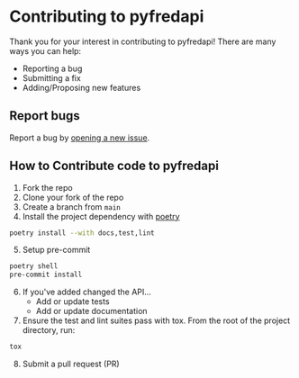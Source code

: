 # Contributing to pyfredapi

Thank you for your interest in contributing to pyfredapi! There are many ways you can help:

- Reporting a bug
- Submitting a fix
- Adding/Proposing new features

## Report bugs

Report a bug by [opening a new issue](https://github.com/gw-moore/pyfredapi/issues/new/choose).

## How to Contribute code to pyfredapi

  1. Fork the repo
  2. Clone your fork of the repo
  3. Create a branch from `main`
  4. Install the project dependency with [poetry](https://python-poetry.org/)

```bash
poetry install --with docs,test,lint
```

  5. Setup pre-commit

```bash
poetry shell
pre-commit install
```

  6. If you've added changed the API...
      - Add or update tests
      - Add or update documentation
  7. Ensure the test and lint suites pass with tox. From the root of the project directory, run:

```bash
tox
```

  8. Submit a pull request (PR)
